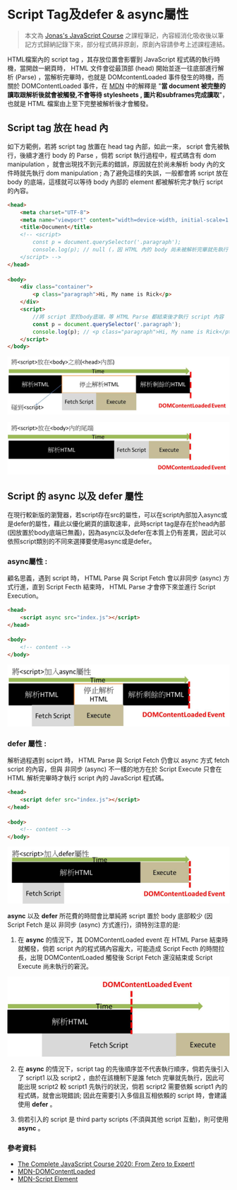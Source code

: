 # Script Tag及defer & async屬性

> 本文為 [Jonas's JavaScript Course](https://www.udemy.com/course/the-complete-javascript-course/) 之課程筆記，內容經消化吸收後以筆記方式歸納記錄下來，部分程式碼非原創，原創內容請參考上述課程連結。

HTML檔案內的 script tag ，其存放位置會影響到 JavaScript 程式碼的執行時機，當開啟一網頁時， HTML 文件會從最頂部 (head) 開始並逐一往底部進行解析 (Parse) ，當解析完畢時，也就是 DOMcontentLoaded 事件發生的時機，而關於 DOMContentLoaded 事件，在 [MDN](https://developer.mozilla.org/zh-TW/docs/Web/Events/DOMContentLoaded) 中的解釋是 "**當 document 被完整的讀取跟解析後就會被觸發,不會等待 stylesheets , 圖片和subframes完成讀取**"，也就是 HTML 檔案由上至下完整被解析後才會觸發。

## Script tag 放在 head 內

如下方範例，若將 script tag 放置在 head tag 內部，如此一來， script 會先被執行，後續才進行 body 的 Parse ，倘若 script 執行過程中，程式碼含有 dom manipulation ，就會出現找不到元素的錯誤，原因就在於尚未解析 body 內的文件時就先執行 dom manipulation ; 為了避免這樣的失誤，一般都會將 script 放在 body 的底端，這樣就可以等待 body 內部的 element 都被解析完才執行 script 的內容。

``` html
<head>
    <meta charset="UTF-8">
    <meta name="viewport" content="width=device-width, initial-scale=1.0">
    <title>Document</title>
    <!-- <script>
        const p = document.querySelector('.paragraph');
        console.log(p); // null (，因 HTML 內的 body 尚未被解析完畢就先執行 script 內的 code ，故找不到 p 元素)
    </script> -->
</head>

<body>
    <div class="container">
        <p class="paragraph">Hi, My name is Rick</p>
    </div>
    <script>
        //將 script 至於body底端，等 HTML Parse 都結束後才執行 script 內容
        const p = document.querySelector('.paragraph');
        console.log(p); // <p class="paragraph">Hi, My name is Rick</p>
    </script>
</body>
```

![beforebody](https://github.com/ChiuWeiChung/IMGTANK/blob/main/dom/beforebody.jpg?raw=true)

![beforebodyend](https://github.com/ChiuWeiChung/IMGTANK/blob/main/dom/beforebodyend.jpg?raw=true)

## Script 的 async 以及 defer 屬性

在現行較新版的瀏覽器，若script存在src的屬性，可以在script內部加入async或是defer的屬性，藉此以優化網頁的讀取速率，此時script tag是存在於head內部(因放置於body底端已無義)，因為async以及defer在本質上仍有差異，因此可以依照script類別的不同來選擇要使用async或是defer。

### async屬性 :  
顧名思義，遇到 script 時， HTML Parse 與 Script Fetch 會以非同步 (async) 方式行進，直到 Script Fecth 結束時， HTML Parse 才會停下來並進行 Script Execution。

``` html
<head>
    <script async src="index.js"></script>
</head>

<body>
    <!-- content -->
</body>
```

![async](https://github.com/ChiuWeiChung/IMGTANK/blob/main/dom/async.jpg?raw=true)

### defer 屬性 :  
解析過程遇到 sciprt 時， HTML Parse 與 Script Fetch 仍會以 async 方式 fetch script 的內容，但與 非同步 (async) 不一樣的地方在於 Script Execute 只會在 HTML 解析完畢時才執行 script 內的 JavaScript 程式碼。

``` html
<head>
    <script defer src="index.js"></script>
</head>

<body>
    <!-- content -->
</body>
```

![defer](https://github.com/ChiuWeiChung/IMGTANK/blob/main/dom/defer.jpg?raw=true)

**async** 以及 **defer** 所花費的時間會比單純將 script 置於 body 底部較少 (因 Script Fetch 是以 非同步 (async) 方式進行)，須特別注意的是:


1. 在 **async** 的情況下，其 DOMContentLoaded event 在 HTML Parse 結束時就觸發，倘若 script 內的程式碼內容龐大，可能造成 Script Fecth 的時間拉長，出現 DOMContentLoaded 觸發後 Script Fetch 還沒結束或 Script Execute 尚未執行的窘況。 

![ng async](https://github.com/ChiuWeiChung/IMGTANK/blob/main/dom/asyncng.jpg?raw=true)

2. 在 **async** 的情況下，script tag 的先後順序並不代表執行順序，倘若先後引入了 script1 以及 script2 ，由於在該機制下是誰 fetch 完畢就先執行，因此可能出現 script2 較 script1 先執行的狀況，倘若 script2 需要依賴 script1 內的程式碼，就會出現錯誤; 因此在需要引入多個且互相依賴的 script 時，會建議使用 **defer** 。

3. 倘若引入的 script 是 third party scripts (不須與其他 script 互動)，則可使用 **async** 。

### 參考資料

* [The Complete JavaScript Course 2020: From Zero to Expert!](https://www.udemy.com/course/the-complete-javascript-course/)
* [MDN-DOMContentLoaded](https://developer.mozilla.org/zh-TW/docs/Web/Events/DOMContentLoaded)
* [MDN-Script Element](https://developer.mozilla.org/en-US/docs/Web/HTML/Element/script)
